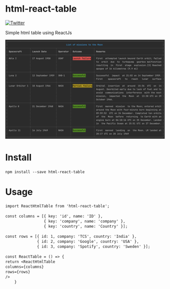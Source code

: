 # html-react-table
[![Twitter](https://img.shields.io/twitter/follow/vikasyadav336.svg?style=social&label=Follow)](https://twitter.com/vikasyadav336)

Simple html table using ReactJs

![alt text](https://raw.githubusercontent.com/gajus/table/HEAD/.README/demo.png)

# Install
```npm install --save html-react-table```

# Usage
```
import ReactHtmlTable from 'html-react-table';
   
const columns = [{ key: 'id', name: 'ID' }, 
                 { key: 'company', name: 'company' },
                 { key: 'country', name: 'Country' }];
                    
const rows = [{ id: 1, company: 'TCS', country: 'India' }, 
              { id: 2, company: 'Google', country: 'USA' },
              { id: 3, company: 'Spotify', country: 'Sweden' }];

const ReactTable = () => {
return <ReactHtmlTable
columns={columns}
rows={rows}
/>
    }

```

